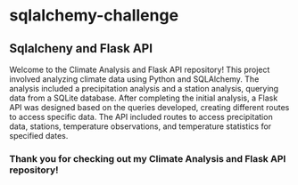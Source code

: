 # sqlalchemy-challenge

## Sqlalcheny and Flask API
Welcome to the Climate Analysis and Flask API repository! This project involved analyzing climate data using Python and SQLAlchemy. The analysis included a precipitation analysis and a station analysis, querying data from a SQLite database. After completing the initial analysis, a Flask API was designed based on the queries developed, creating different routes to access specific data. The API included routes to access precipitation data, stations, temperature observations, and temperature statistics for specified dates.

### Thank you for checking out my Climate Analysis and Flask API repository!
